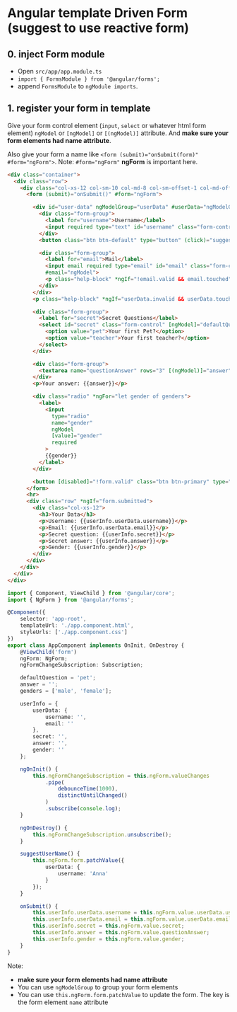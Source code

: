 # Angular template Driven Form (suggest to use reactive form)

## 0. inject Form module

-   Open `src/app/app.module.ts`
-   `import { FormsModule } from '@angular/forms';`
-   append `FormsModule` to `ngModule imports`.

## 1. register your form in template

Give your form control element (`input`, `select` or whatever html form element) `ngModel` or `[ngModel]` or `[(ngModel)]` attribute. And **make sure your form elements had name attribute**.

Also give your form a name like `<form (submit)="onSubmit(form)" #form="ngForm">`. Note: `#form="ngForm"` **ngForm** is important here.

```html
<div class="container">
  <div class="row">
    <div class="col-xs-12 col-sm-10 col-md-8 col-sm-offset-1 col-md-offset-2">
      <form (submit)="onSubmit()" #form="ngForm">

        <div id="user-data" ngModelGroup="userData" #userData="ngModelGroup">
          <div class="form-group">
            <label for="username">Username</label>
            <input required type="text" id="username" class="form-control" name="username" [ngModel]>
          </div>
          <button class="btn btn-default" type="button" (click)="suggestUserName()">Suggest an Username</button>

          <div class="form-group">
            <label for="email">Mail</label>
            <input email required type="email" id="email" class="form-control" [ngModel] name="email"
            #email="ngModel">
            <p class="help-block" *ngIf="!email.valid && email.touched">Please enter a valid email!</p>
          </div>
        </div>
        <p class="help-block" *ngIf="userData.invalid && userData.touched">User data is invalid!</p>

        <div class="form-group">
          <label for="secret">Secret Questions</label>
          <select id="secret" class="form-control" [ngModel]="defaultQuestion" name="secret">
            <option value="pet">Your first Pet?</option>
            <option value="teacher">Your first teacher?</option>
          </select>
        </div>

        <div class="form-group">
          <textarea name="questionAnswer" rows="3" [(ngModel)]="answer" class="form-control" required></textarea>
        </div>
        <p>Your answer: {{answer}}</p>

        <div class="radio" *ngFor="let gender of genders">
          <label>
            <input
              type="radio"
              name="gender"
              ngModel
              [value]="gender"
              required
            >
            {{gender}}
          </label>
        </div>

        <button [disabled]="!form.valid" class="btn btn-primary" type="submit">Submit</button>
      </form>
      <hr>
      <div class="row" *ngIf="form.submitted">
        <div class="col-xs-12">
          <h3>Your Data</h3>
          <p>Username: {{userInfo.userData.username}}</p>
          <p>Email: {{userInfo.userData.email}}</p>
          <p>Secret question: {{userInfo.secret}}</p>
          <p>Secret answer: {{userInfo.answer}}</p>
          <p>Gender: {{userInfo.gender}}</p>
        </div>
      </div>
    </div>
  </div>
</div>
```

```ts
import { Component, ViewChild } from '@angular/core';
import { NgForm } from '@angular/forms';

@Component({
    selector: 'app-root',
    templateUrl: './app.component.html',
    styleUrls: ['./app.component.css']
})
export class AppComponent implements OnInit, OnDestroy {
    @ViewChild('form')
    ngForm: NgForm;
    ngFormChangeSubscription: Subscription;

    defaultQuestion = 'pet';
    answer = '';
    genders = ['male', 'female'];

    userInfo = {
        userData: {
            username: '',
            email: ''
        },
        secret: '',
        answer: '',
        gender: ''
    };

    ngOnInit() {
        this.ngFormChangeSubscription = this.ngForm.valueChanges
            .pipe(
                debounceTime(1000),
                distinctUntilChanged()
            )
            .subscribe(console.log);
    }

    ngOnDestroy() {
        this.ngFormChangeSubscription.unsubscribe();
    }

    suggestUserName() {
        this.ngForm.form.patchValue({
            userData: {
                username: 'Anna'
            }
        });
    }

    onSubmit() {
        this.userInfo.userData.username = this.ngForm.value.userData.username;
        this.userInfo.userData.email = this.ngForm.value.userData.email;
        this.userInfo.secret = this.ngForm.value.secret;
        this.userInfo.answer = this.ngForm.value.questionAnswer;
        this.userInfo.gender = this.ngForm.value.gender;
    }
}
```

Note:

-   **make sure your form elements had name attribute**
-   You can use `ngModelGroup` to group your form elements
-   You can use `this.ngForm.form.patchValue` to update the form. The key is the form element `name` attribute
